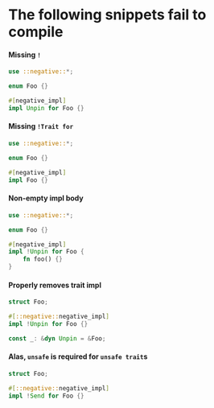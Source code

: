 # The following snippets fail to compile

#### Missing `!`

```rust ,compile_fail
use ::negative::*;

enum Foo {}

#[negative_impl]
impl Unpin for Foo {}
```

#### Missing `!Trait for`

```rust ,compile_fail
use ::negative::*;

enum Foo {}

#[negative_impl]
impl Foo {}
```

#### Non-empty impl body

```rust ,compile_fail
use ::negative::*;

enum Foo {}

#[negative_impl]
impl !Unpin for Foo {
    fn foo() {}
}
```

#### Properly removes trait impl

```rust ,compile_fail
struct Foo;

#[::negative::negative_impl]
impl !Unpin for Foo {}

const _: &dyn Unpin = &Foo;
```

#### Alas, `unsafe` is required for `unsafe trait`s

```rust ,compile_fail
struct Foo;

#[::negative::negative_impl]
impl !Send for Foo {}
```

<!-- Templated by `cargo-generate` using https://github.com/danielhenrymantilla/proc-macro-template -->
